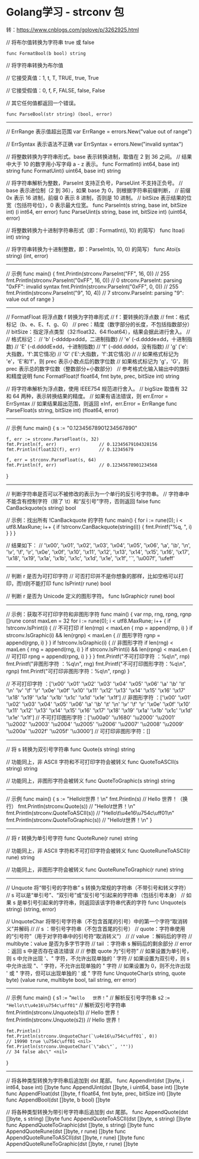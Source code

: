 # Golang学习 - strconv 包

转：https://www.cnblogs.com/golove/p/3262925.html

// 将布尔值转换为字符串 true 或 false

    func FormatBool(b bool) string

// 将字符串转换为布尔值

// 它接受真值：1, t, T, TRUE, true, True

// 它接受假值：0, f, F, FALSE, false, False

// 其它任何值都返回一个错误。

    func ParseBool(str string) (bool, error)

------------------------------

// ErrRange 表示值超出范围
var ErrRange = errors.New("value out of range")

// ErrSyntax 表示语法不正确
var ErrSyntax = errors.New("invalid syntax")

// 将整数转换为字符串形式。base 表示转换进制，取值在 2 到 36 之间。
// 结果中大于 10 的数字用小写字母 a - z 表示。
func FormatInt(i int64, base int) string
func FormatUint(i uint64, base int) string

// 将字符串解析为整数，ParseInt 支持正负号，ParseUint 不支持正负号。
// base 表示进位制（2 到 36），如果 base 为 0，则根据字符串前缀判断，
// 前缀 0x 表示 16 进制，前缀 0 表示 8 进制，否则是 10 进制。
// bitSize 表示结果的位宽（包括符号位），0 表示最大位宽。
func ParseInt(s string, base int, bitSize int) (i int64, err error)
func ParseUint(s string, base int, bitSize int) (uint64, error)

// 将整数转换为十进制字符串形式（即：FormatInt(i, 10) 的简写）
func Itoa(i int) string

// 将字符串转换为十进制整数，即：ParseInt(s, 10, 0) 的简写）
func Atoi(s string) (int, error)

------------------------------

// 示例
func main() {
	fmt.Println(strconv.ParseInt("FF", 16, 0))
	// 255
	fmt.Println(strconv.ParseInt("0xFF", 16, 0))
	// 0 strconv.ParseInt: parsing "0xFF": invalid syntax
	fmt.Println(strconv.ParseInt("0xFF", 0, 0))
	// 255
	fmt.Println(strconv.ParseInt("9", 10, 4))
	// 7 strconv.ParseInt: parsing "9": value out of range
}

------------------------------

// FormatFloat 将浮点数 f 转换为字符串形式
// f：要转换的浮点数
// fmt：格式标记（b、e、E、f、g、G）
// prec：精度（数字部分的长度，不包括指数部分）
// bitSize：指定浮点类型（32:float32、64:float64），结果会据此进行舍入。
//
// 格式标记：
// 'b' (-ddddp±ddd，二进制指数)
// 'e' (-d.dddde±dd，十进制指数)
// 'E' (-d.ddddE±dd，十进制指数)
// 'f' (-ddd.dddd，没有指数)
// 'g' ('e':大指数，'f':其它情况)
// 'G' ('E':大指数，'f':其它情况)
//
// 如果格式标记为 'e'，'E'和'f'，则 prec 表示小数点后的数字位数
// 如果格式标记为 'g'，'G'，则 prec 表示总的数字位数（整数部分+小数部分）
// 参考格式化输入输出中的旗标和精度说明
func FormatFloat(f float64, fmt byte, prec, bitSize int) string

// 将字符串解析为浮点数，使用 IEEE754 规范进行舍入。
// bigSize 取值有 32 和 64 两种，表示转换结果的精度。 
// 如果有语法错误，则 err.Error = ErrSyntax
// 如果结果超出范围，则返回 ±Inf，err.Error = ErrRange
func ParseFloat(s string, bitSize int) (float64, error)

------------------------------

// 示例
func main() {
	s := "0.12345678901234567890"

	f, err := strconv.ParseFloat(s, 32)
	fmt.Println(f, err)                // 0.12345679104328156
	fmt.Println(float32(f), err)       // 0.12345679

	f, err = strconv.ParseFloat(s, 64)
	fmt.Println(f, err)                // 0.12345678901234568
}

------------------------------

// 判断字符串是否可以不被修改的表示为一个单行的反引号字符串。
// 字符串中不能含有控制字符（除了 \t）和“反引号”字符，否则返回 false
func CanBackquote(s string) bool

// 示例：找出所有 !CanBackquote 的字符
func main() {
	for i := rune(0); i < utf8.MaxRune; i++ {
		if !strconv.CanBackquote(string(i)) {
			fmt.Printf("%q, ", i)
		}
	}
}

// 结果如下：
// '\x00', '\x01', '\x02', '\x03', '\x04', '\x05', '\x06', '\a', '\b', '\n', '\v', '\f', '\r', '\x0e', '\x0f', '\x10', '\x11', '\x12', '\x13', '\x14', '\x15', '\x16', '\x17', '\x18', '\x19', '\x1a', '\x1b', '\x1c', '\x1d', '\x1e', '\x1f', '`', '\u007f', '\ufeff'

------------------------------

// 判断 r 是否为可打印字符
// 可否打印并不是你想象的那样，比如空格可以打印，而\t则不能打印
func IsPrint(r rune) bool

// 判断 r 是否为 Unicode 定义的图形字符。
func IsGraphic(r rune) bool

------------------------------

// 示例：获取不可打印字符和非图形字符
func main() {
	var rnp, rng, rpng, rgnp []rune
	const maxLen = 32
	for i := rune(0); i < utf8.MaxRune; i++ {
		if !strconv.IsPrint(i) { // 不可打印
			if len(rnp) < maxLen {
				rnp = append(rnp, i)
			}
			if strconv.IsGraphic(i) && len(rgnp) < maxLen { // 图形字符
				rgnp = append(rgnp, i)
			}
		}
		if !strconv.IsGraphic(i) { // 非图形字符
			if len(rng) < maxLen {
				rng = append(rng, i)
			}
			if strconv.IsPrint(i) && len(rpng) < maxLen { // 可打印
				rpng = append(rpng, i)
			}
		}
	}
	fmt.Printf("不可打印字符    ：%q\n", rnp)
	fmt.Printf("非图形字符      ：%q\n", rng)
	fmt.Printf("不可打印图形字符：%q\n", rgnp)
	fmt.Printf("可打印非图形字符：%q\n", rpng)
}

// 不可打印字符    ：['\x00' '\x01' '\x02' '\x03' '\x04' '\x05' '\x06' '\a' '\b' '\t' '\n' '\v' '\f' '\r' '\x0e' '\x0f' '\x10' '\x11' '\x12' '\x13' '\x14' '\x15' '\x16' '\x17' '\x18' '\x19' '\x1a' '\x1b' '\x1c' '\x1d' '\x1e' '\x1f']
// 非图形字符      ：['\x00' '\x01' '\x02' '\x03' '\x04' '\x05' '\x06' '\a' '\b' '\t' '\n' '\v' '\f' '\r' '\x0e' '\x0f' '\x10' '\x11' '\x12' '\x13' '\x14' '\x15' '\x16' '\x17' '\x18' '\x19' '\x1a' '\x1b' '\x1c' '\x1d' '\x1e' '\x1f']
// 不可打印图形字符：['\u00a0' '\u1680' '\u2000' '\u2001' '\u2002' '\u2003' '\u2004' '\u2005' '\u2006' '\u2007' '\u2008' '\u2009' '\u200a' '\u202f' '\u205f' '\u3000']
// 可打印非图形字符：[]

------------------------------

// 将 s 转换为双引号字符串
func Quote(s string) string

// 功能同上，非 ASCII 字符和不可打印字符会被转义
func QuoteToASCII(s string) string

// 功能同上，非图形字符会被转义
func QuoteToGraphic(s string) string

------------------------------

// 示例
func main() {
	s := "Hello\t世界！\n"
	fmt.Println(s)                         // Hello	世界！（换行）
	fmt.Println(strconv.Quote(s))          // "Hello\t世界！\n"
	fmt.Println(strconv.QuoteToASCII(s))   // "Hello\t\u4e16\u754c\uff01\n"
	fmt.Println(strconv.QuoteToGraphic(s)) // "Hello\t世界！\n"
}

------------------------------

// 将 r 转换为单引号字符
func QuoteRune(r rune) string

// 功能同上，非 ASCII 字符和不可打印字符会被转义
func QuoteRuneToASCII(r rune) string

// 功能同上，非图形字符会被转义
func QuoteRuneToGraphic(r rune) string

------------------------------

// Unquote 将“带引号的字符串” s 转换为常规的字符串（不带引号和转义字符）
// s 可以是“单引号”、“双引号”或“反引号”引起来的字符串（包括引号本身）
// 如果 s 是单引号引起来的字符串，则返回该该字符串代表的字符
func Unquote(s string) (string, error)

// UnquoteChar 将带引号字符串（不包含首尾的引号）中的第一个字符“取消转义”并解码
//
// s    ：带引号字符串（不包含首尾的引号）
// quote：字符串使用的“引号符”（用于对字符串中的引号符“取消转义”）
//
// value    ：解码后的字符
// multibyte：value 是否为多字节字符
// tail     ：字符串 s 解码后的剩余部分
// error    ：返回 s 中是否存在语法错误
//
// 参数 quote 为“引号符”
// 如果设置为单引号，则 s 中允许出现 \'、" 字符，不允许出现单独的 ' 字符
// 如果设置为双引号，则 s 中允许出现 \"、' 字符，不允许出现单独的 " 字符
// 如果设置为 0，则不允许出现 \' 或 \" 字符，但可以出现单独的 ' 或 " 字符
func UnquoteChar(s string, quote byte) (value rune, multibyte bool, tail string, err error)

------------------------------

// 示例
func main() {
	s1 := "`Hello	世界！`"                 // 解析反引号字符串
	s2 := `"Hello\t\u4e16\u754c\uff01"` // 解析双引号字符串
	fmt.Println(strconv.Unquote(s1))    // Hello	世界！ <nil>
	fmt.Println(strconv.Unquote(s2))    // Hello	世界！ <nil>

	fmt.Println()
	fmt.Println(strconv.UnquoteChar(`\u4e16\u754c\uff01`, 0))
	// 19990 true \u754c\uff01 <nil>
	fmt.Println(strconv.UnquoteChar(`\"abc\"`, '"'))
	// 34 false abc\" <nil>
}

------------------------------

// 将各种类型转换为字符串后追加到 dst 尾部。
func AppendInt(dst []byte, i int64, base int) []byte
func AppendUint(dst []byte, i uint64, base int) []byte
func AppendFloat(dst []byte, f float64, fmt byte, prec, bitSize int) []byte
func AppendBool(dst []byte, b bool) []byte

// 将各种类型转换为带引号字符串后追加到 dst 尾部。
func AppendQuote(dst []byte, s string) []byte
func AppendQuoteToASCII(dst []byte, s string) []byte
func AppendQuoteToGraphic(dst []byte, s string) []byte
func AppendQuoteRune(dst []byte, r rune) []byte
func AppendQuoteRuneToASCII(dst []byte, r rune) []byte
func AppendQuoteRuneToGraphic(dst []byte, r rune) []byte

------------------------------------------------------------